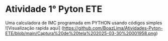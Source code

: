 # Atividade 1° Pyton ETE
Uma calculadora de IMC programada em PYTHON usando códigos simples 
![Visualização rapida aqui] (https://github.com/BoazLima/Atividades-Pyton-ETE/blob/main/Captura%20de%20tela%202025-03-30%20001958.png)
